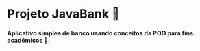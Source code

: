 # Projeto JavaBank :bank:

#### Aplicativo simples de banco usando conceitos da POO para fins acadêmicos :book:.